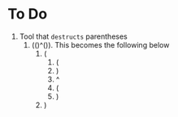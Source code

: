 # To Do
1. Tool that `destructs` parentheses
   1. (()^()). This becomes the following below 
      1. (
         1. (
         2. )
         3. ^
         4. (
         5. )
      2. )